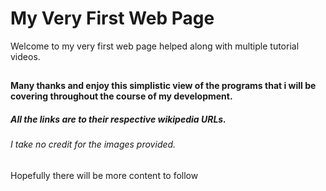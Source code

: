 # My Very First Web Page

Welcome to my very first web page helped along with multiple tutorial videos.

##
###
#### Many thanks and enjoy this simplistic view of the programs that i will be covering throughout the course of my development.
##### All the links are to their respective wikipedia URLs.
###### I take no credit for the images provided.
Hopefully there will be more content to follow